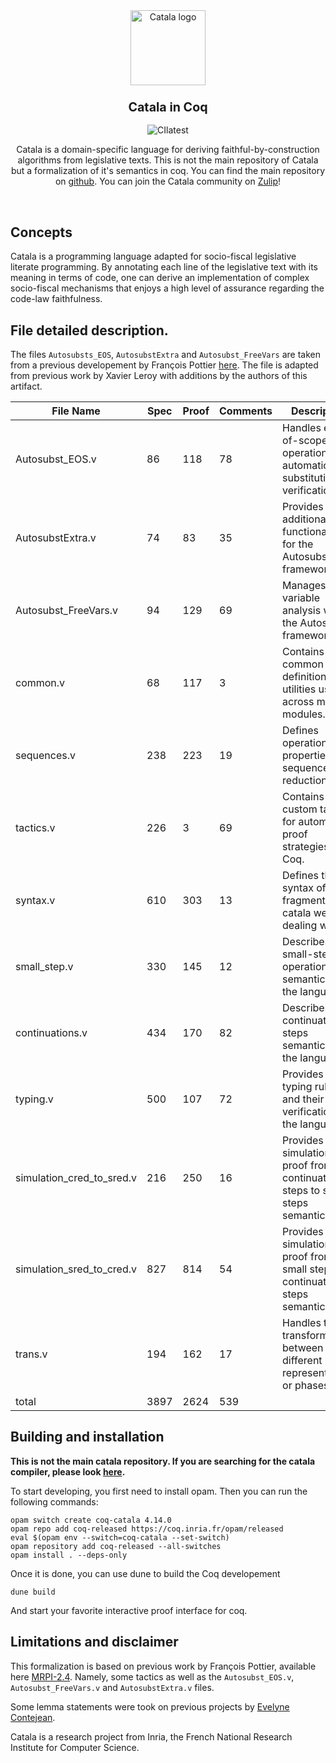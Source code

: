 <div align="center">
  <img src="https://github.com/CatalaLang/catala/raw/master/doc/images/logo.png" alt="Catala logo" width="120"/>
  <h3 align="center">
	<big>Catala in Coq</big>
  </h3>
  
  ![CIlatest][ci-link1]

Catala is a domain-specific language for deriving
faithful-by-construction algorithms from legislative texts. This is not the main repository of Catala but a formalization of it's semantics in coq.
You can find the main repository on [github](https://github.com/CatalaLang/catala).
You can join the Catala community on [Zulip][chat-link]!
  
</div>

<br>


## Concepts

Catala is a programming language adapted for socio-fiscal legislative literate
programming. By annotating each line of the legislative text with its meaning
in terms of code, one can derive an implementation of complex socio-fiscal
mechanisms that enjoys a high level of assurance regarding the code-law
faithfulness.

## File detailed description.

The files `Autosubsts_EOS`, `AutosubstExtra` and `Autosubst_FreeVars` are taken from a previous developement by François Pottier [here](https://gitlab.inria.fr/fpottier/mpri-2.4-public/-/blob/master/coq/). The file is adapted from previous work by Xavier Leroy with additions by the authors of this artifact. 

| File Name                   | Spec | Proof | Comments | Description |
|-----------------------------|------|-------|----------|-------------|
| Autosubst_EOS.v             | 86   | 118   | 78       | Handles end-of-scope operations for automatic substitution in verification. |
| AutosubstExtra.v            | 74   | 83    | 35       | Provides additional functionalities for the Autosubst framework. |
| Autosubst_FreeVars.v        | 94   | 129   | 69       | Manages free variable analysis within the Autosubst framework. |
| common.v                    | 68   | 117   | 3        | Contains common definitions and utilities used across multiple modules. |
| sequences.v                 | 238  | 223   | 19       | Defines operations and properties of sequences of reduction. |
| tactics.v                   | 226  | 3     | 69       | Contains custom tactics for automated proof strategies in Coq. |
| syntax.v                    | 610  | 303   | 13       | Defines the syntax of the fragment of catala we are dealing with. |
| small_step.v                | 330  | 145   | 12       | Describes the small-step operational semantics of the language. |
| continuations.v             | 434  | 170   | 82       | Describes the continuation steps semantics of the language. |
| typing.v                    | 500  | 107   | 72       | Provides the typing rules and their verification for the language. |
| simulation_cred_to_sred.v   | 216  | 250   | 16       | Provides a simulation proof from continuation steps to small steps semantic. |
| simulation_sred_to_cred.v   | 827  | 814   | 54       | Provides a simulation proof from small steps to continuation steps semantic. |
| trans.v                     | 194  | 162   | 17       | Handles the transformation between different representations or phases. |
| total                       | 3897 | 2624  | 539      |  |


## Building and installation

**This is not the main catala repository. If you are searching for the catala compiler, please look [here](https://github.com/CatalaLang/catala).**

To start developing, you first need to install opam. Then you can run the following commands:

    opam switch create coq-catala 4.14.0
    opam repo add coq-released https://coq.inria.fr/opam/released
    eval $(opam env --switch=coq-catala --set-switch)
    opam repository add coq-released --all-switches
    opam install . --deps-only

Once it is done, you can use dune to build the Coq developement

    dune build

And start your favorite interactive proof interface for coq.


## Limitations and disclaimer

This formalization is based on previous work by François Pottier,
available here [MRPI-2.4](https://gitlab.inria.fr/fpottier/mpri-2.4-public/-/blob/master/coq/). Namely, some tactics as well as the `Autosubst_EOS.v`, `Autosubst_FreeVars.v` and `AutosubstExtra.v` files.

Some lemma statements were took on previous projects by [Evelyne Contejean](https://www.lri.fr/~contejea/).

Catala is a research project from Inria, the French National
Research Institute for Computer Science. 


[ci-link1]: https://github.com/CatalaLang/catala-formalization/actions/workflows/ci.yml/badge.svg
[ci-link2]: https://github.com/CatalaLang/catala-formalization/actions/workflows/ci-8-13.yml/badge.svg

[chat-link]: https://zulip.catala-lang.org/

